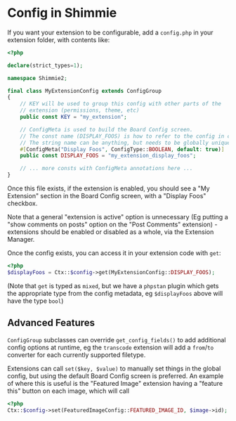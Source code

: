 # Config in Shimmie

If you want your extension to be configurable, add a `config.php` in your extension folder, with contents like:

```php
<?php

declare(strict_types=1);

namespace Shimmie2;

final class MyExtensionConfig extends ConfigGroup
{
    // KEY will be used to group this config with other parts of the
    // extension (permissions, theme, etc)
    public const KEY = "my_extension";

    // ConfigMeta is used to build the Board Config screen.
    // The const name (DISPLAY_FOOS) is how to refer to the config in code.
    // The string name can be anything, but needs to be globally unique.
    #[ConfigMeta("Display Foos", ConfigType::BOOLEAN, default: true)]
    public const DISPLAY_FOOS = "my_extension_display_foos";

    // ... more consts with ConfigMeta annotations here ...
}
```

Once this file exists, if the extension is enabled, you should see a "My Extension" section in the Board Config screen, with a "Display Foos" checkbox.

Note that a general "extension is active" option is unnecessary (Eg putting a "show comments on posts" option on the "Post Comments" extension) - extensions should be enabled or disabled as a whole, via the Extension Manager.

Once the config exists, you can access it in your extension code with `get`:

```php
<?php
$displayFoos = Ctx::$config->get(MyExtensionConfig::DISPLAY_FOOS);
```

(Note that `get` is typed as `mixed`, but we have a `phpstan` plugin which gets the appropriate type from the config metadata, eg `$displayFoos` above will have the type `bool`)

## Advanced Features

`ConfigGroup` subclasses can override `get_config_fields()` to add additional config options at runtime, eg the `transcode` extension will add a `from`/`to` converter for each currently supported filetype.

Extensions can call `set($key, $value)` to manually set things in the global config, but using the default Board Config screen is preferred. An example of where this is useful is the "Featured Image" extension having a "feature this" button on each image, which will call

```php
<?php
Ctx::$config->set(FeaturedImageConfig::FEATURED_IMAGE_ID, $image->id);
```
